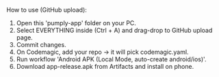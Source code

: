 How to use (GitHub upload):
1) Open this 'pumply-app' folder on your PC.
2) Select EVERYTHING inside (Ctrl + A) and drag-drop to GitHub upload page.
3) Commit changes.
4) On Codemagic, add your repo -> it will pick codemagic.yaml.
5) Run workflow 'Android APK (Local Mode, auto-create android/ios)'.
6) Download app-release.apk from Artifacts and install on phone.
